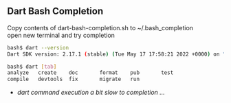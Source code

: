 ## Dart Bash Completion

Copy contents of dart-bash-completion.sh to ~/.bash_completion  
open new terminal and try completion


```sh
bash$ dart --version
Dart SDK version: 2.17.1 (stable) (Tue May 17 17:58:21 2022 +0000) on "linux_x64"

bash$ dart [tab]
analyze   create    doc       format    pub       test      
compile   devtools  fix       migrate   run 
```

* *dart command execution a bit slow to completion ...*
